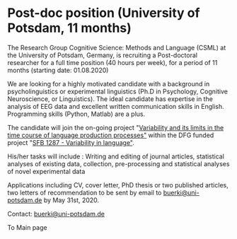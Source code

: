 # Post-doc position (University of Potsdam, 11 months) 

The Research Group Cognitive Science: Methods and Language (CSML) at the University of Potsdam, Germany, is recruiting a Post-doctoral researcher for a full time position (40 hours per week), for a period of 11 months (starting date: 01.08.2020)

We are looking for a highly motivated candidate with a background in psycholinguistics or experimental linguistics (Ph.D in Psychology, Cognitive Neuroscience, or Linguistics). The ideal candidate has expertise in the analysis of EEG data and excellent written communication skills in English. Programming skills (Python, Matlab) are a plus.

The candidate will join the on-going project "[Variability and its limits in the time course of language production processes"](https://www.uni-potsdam.de/en/sfb1287/projects/cluster-b/project-b05) within the DFG funded project "[SFB 1287 - Variability in language"](https://www.uni-potsdam.de/en/sfb1287/index).

His/her tasks will include : Writing and editing of journal articles, statistical analyses of existing data, collection, pre-processing and statistical analyses of novel experimental data

Applications including CV, cover letter, PhD thesis or two published articles, two letters of recommendation to be sent by email to buerki@uni-potsdam.de by May 31st, 2020.

Contact: buerki@uni-potsdam.de

To Main page
